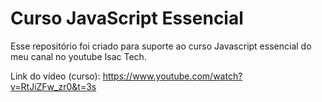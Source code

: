 # Curso JavaScript Essencial

Esse repositório foi criado para suporte ao curso Javascript essencial do meu canal no youtube Isac Tech.

Link do vídeo (curso): https://www.youtube.com/watch?v=RtJiZFw_zr0&t=3s
